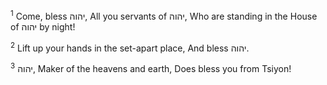 <sup>1</sup> Come, bless יהוה, All you servants of יהוה, Who are standing in the House of יהוה by night!

<sup>2</sup> Lift up your hands in the set-apart place, And bless יהוה.

<sup>3</sup> יהוה, Maker of the heavens and earth, Does bless you from Tsiyon!

